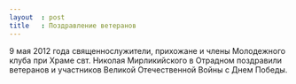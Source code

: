 ```yaml
---
layout  : post
title   : Поздравление ветеранов
---
```

9 мая 2012 года священнослужители, прихожане и члены Молодежного клуба при Храме свт. Николая Мирликийского в Отрадном поздравили ветеранов и участников Великой Отечественной Войны с Днем Победы.
